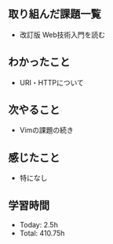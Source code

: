 ## 取り組んだ課題一覧
- 改訂版 Web技術入門を読む
## わかったこと
- URI・HTTPについて
## 次やること
- Vimの課題の続き
## 感じたこと
- 特になし
## 学習時間
- Today: 2.5h
- Total: 410.75h
